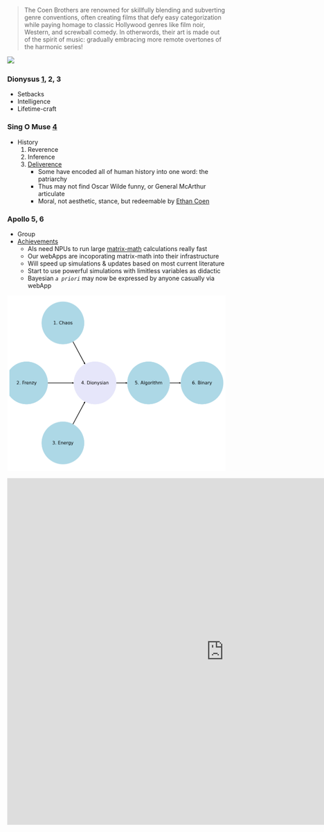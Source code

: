 > The Coen Brothers are renowned for skillfully blending and subverting genre conventions, often creating films that defy easy categorization while paying homage to classic Hollywood genres like film noir, Western, and screwball comedy. In otherwords, their art is made out of the spirit of music: gradually embracing more remote overtones of the harmonic series!

![](https://www.economist.com/cdn-cgi/image/width=1424,quality=80,format=auto/sites/default/files/images/print-edition/20201024_BBD001_0.jpg)


### Dionysus [1](https://abikesa.github.io/feminism/), 2, 3
- Setbacks
- Intelligence
- Lifetime-craft

### Sing O Muse [4](https://github.com/abikesa/coenbrothers/blob/main/README.md)
- History
   1. Reverence
   2. Inference
   3. [Deliverence](https://abikesa.github.io/schoolofresentment/)
      - Some have encoded all of human history into one word: the patriarchy 
      - Thus may not find Oscar Wilde funny, or General McArthur articulate
      - Moral, not aesthetic, stance, but redeemable by [Ethan Coen](https://www.youtube.com/watch?v=Oy0RYiQRWUk)

### Apollo 5, 6
- Group
- [Achievements](https://www.economist.com/briefing/2020/10/22/how-satya-nadella-turned-microsoft-around?utm_medium=cpc.adword.pd&utm_source=google&ppccampaignID=17210591673&ppcadID=&utm_campaign=a.22brand_pmax&utm_content=conversion.direct-response.anonymous&gad_source=1&gclid=CjwKCAjw1emzBhB8EiwAHwZZxRfBsxXVzhxdmW_wctjIs5QDl9CYL-2-55Yh9ygInKqTfPN6FyM7jhoCQl4QAvD_BwE&gclsrc=aw.ds)
   - AIs need NPUs to run large [matrix-math](https://www.youtube.com/watch?v=uHEPBzYick0) calculations really fast
   - Our webApps are incoporating matrix-math into their infrastructure
   - Will speed up simulations & updates based on most current literature
   - Start to use powerful simulations with limitless variables as didactic
   - Bayesian *`a priori`* may now be expressed by anyone casually via webApp



![](coen-brothers.png)

<iframe width="1000" height="800" src="https://www.youtube.com/embed/8YQZMbgpmIo" title="YouTube video player" frameborder="0" allow="accelerometer; autoplay; clipboard-write; encrypted-media; gyroscope; picture-in-picture" allowfullscreen></iframe>
